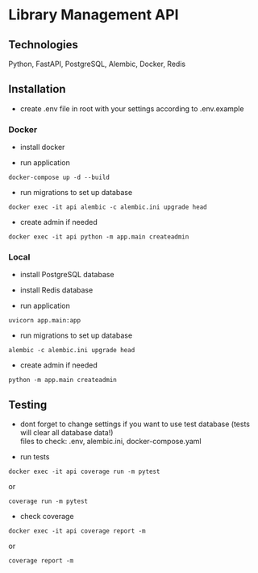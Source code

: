 # Library Management API


## Technologies

Python, FastAPI, PostgreSQL, Alembic, Docker, Redis

## Installation

- create .env file in root with your settings according to .env.example

### Docker

- install docker

- run application
```
docker-compose up -d --build
```

- run migrations to set up database
```
docker exec -it api alembic -c alembic.ini upgrade head
```

- create admin if needed
```
docker exec -it api python -m app.main createadmin
```

### Local

- install PostgreSQL database
- install Redis database

- run application
```
uvicorn app.main:app
```

- run migrations to set up database
```
alembic -c alembic.ini upgrade head
```

- create admin if needed
```
python -m app.main createadmin
```

## Testing

- dont forget to change settings if you want to use test database 
(tests will clear all database data!)<br>
files to check: .env, alembic.ini, docker-compose.yaml

- run tests
```
docker exec -it api coverage run -m pytest
```
or
```
coverage run -m pytest
```

- check coverage
```
docker exec -it api coverage report -m 
```
or
```
coverage report -m
```